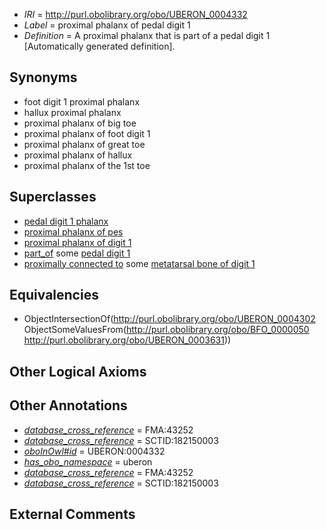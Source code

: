  * *IRI* = http://purl.obolibrary.org/obo/UBERON_0004332
 * *Label* = proximal phalanx of pedal digit 1
 * *Definition* = A proximal phalanx that is part of a pedal digit 1 [Automatically generated definition].

## Synonyms

 * foot digit 1 proximal phalanx
 * hallux proximal phalanx
 * proximal phalanx of big toe
 * proximal phalanx of foot digit 1
 * proximal phalanx of great toe
 * proximal phalanx of hallux
 * proximal phalanx of the 1st toe

## Superclasses

 * [pedal digit 1 phalanx](../../UBERON/40/UBERON_0003640.md)
 * [proximal phalanx of pes](../../UBERON/68/UBERON_0003868.md)
 * [proximal phalanx of digit 1](../../UBERON/01/UBERON_0014501.md)
 * [part_of](../../BFO/50/BFO_0000050.md) some [pedal digit 1](../../UBERON/31/UBERON_0003631.md)
 * [proximally connected to](../../core#proximally/to/core#proximally_connected_to.md) some [metatarsal bone of digit 1](../../UBERON/50/UBERON_0003650.md)

## Equivalencies

 * ObjectIntersectionOf(<http://purl.obolibrary.org/obo/UBERON_0004302> ObjectSomeValuesFrom(<http://purl.obolibrary.org/obo/BFO_0000050> <http://purl.obolibrary.org/obo/UBERON_0003631>))

## Other Logical Axioms


## Other Annotations

 * *[database_cross_reference](../../ef/oboInOwl#hasDbXref.md)* = FMA:43252
 * *[database_cross_reference](../../ef/oboInOwl#hasDbXref.md)* = SCTID:182150003
 * *[oboInOwl#id](../../id/oboInOwl#id.md)* = UBERON:0004332
 * *[has_obo_namespace](../../ce/oboInOwl#hasOBONamespace.md)* = uberon
 * *[database_cross_reference](../../ef/oboInOwl#hasDbXref.md)* = FMA:43252
 * *[database_cross_reference](../../ef/oboInOwl#hasDbXref.md)* = SCTID:182150003

## External Comments

